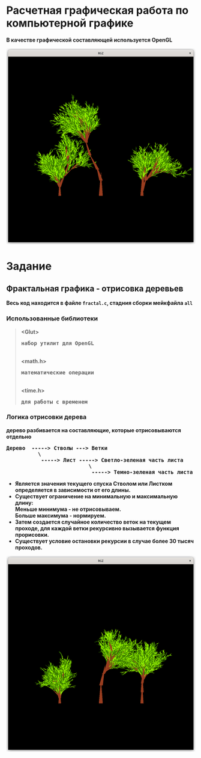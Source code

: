 # Расчетная графическая работа по компьютерной графике
<strong>В качестве графической составляющей используется OpenGL<strong>


![RGZ](examples/Ex1.png)

# Задание

## Фрактальная графика - отрисовка деревьев 

Весь код находится в файле `fractal.c`, стадния сборки мейкфайла `all`

### Использованные библиотеки
>\<Glut> <pre>набор утилит для OpenGL</pre> \
><math.h> <pre>математические операции</pre> \
><time.h> <pre>для работы с временем</pre>

### Логика отрисовки дерева
дерево разбивается на составляющие, которые отрисовываются отдельно
<pre>
Дерево  -----> Стволы ---> Ветки
          \
           -----> Лист -----> Светло-зеленая часть листа
                          \
                           -----> Темно-зеленая часть листа
</pre>
* Является значения текущего спуска Стволом или Листком определяется в зависимости от его длины.
* Существует ограничение на минимальную и максимальную длину: \
Меньше минимума - не отрисовываем. \
Больше максимума - нормируем.
* Затем создается случайное количество веток на текущем проходе, для каждой ветки рекурсивно вызывается функция прорисовки.
* Существует условие остановки рекурсии в случае более 30 тысяч проходов. 

![RGZ](examples/Ex2.png)
